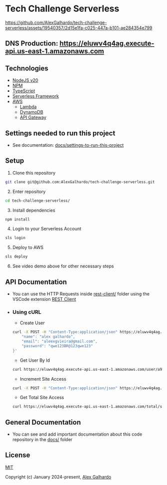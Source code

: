 # Tech Challenge Serverless

https://github.com/AlexGalhardo/tech-challenge-serverless/assets/19540357/2d15e1fa-c025-447a-b101-ae284354e799

## DNS Production: https://eluwv4q4ag.execute-api.us-east-1.amazonaws.com

## Technologies
- [NodeJS v20](https://nodejs.org)
- [NPM](https://www.npmjs.com/)
- [TypeScript](https://www.typescriptlang.org/)
- [Serverless Framework](https://www.serverless.com/)
- [AWS](https://aws.amazon.com/)
   - [Lambda](https://aws.amazon.com/lambda/)
   - [DynamoDB](https://aws.amazon.com/dynamodb/)
   - [API Gateway](https://aws.amazon.com/api-gateway/)

## Settings needed to run this project
- See documentation: [docs/settings-to-run-this-project](./docs/settings-to-run-this-project.md)

## Setup

1. Clone this repository
```bash
git clone git@github.com:AlexGalhardo/tech-challenge-serverless.git
```

2. Enter repository
```bash
cd tech-challenge-serverless/
```

3. Install dependencies
```bash
npm install
```

4. Login to your Serverless Account
```bash
sls login
```

5.  Deploy to AWS
```bash
sls deploy
```

6. See video demo above for other necessary steps

## API Documentation
- You can use the HTTP Requests inside [rest-client/](./rest-client/) folder using the VSCode extension [REST Client](https://marketplace.visualstudio.com/items?itemName=humao.rest-client)

- ### Using cURL
   - Create User
	```bash
	curl -X POST -H "Content-Type:application/json" https://eluwv4q4ag.execute-api.us-east-1.amazonaws.com/user --data '{
		"name": "alex galhardo",
		"email": "aleexgvieira@gmail.com",
		"password": "qwe123BR@123qwe123"
	}'
	```
   - Get User By Id
   ```bash
   curl https://eluwv4q4ag.execute-api.us-east-1.amazonaws.com/user/a9c2e30b-1508-4613-ac1e-74fe1afdcb11
   ```
   - Increment Site Access
	```bash
	curl -X POST -H "Content-Type:application/json" https://eluwv4q4ag.execute-api.us-east-1.amazonaws.com/increment/site-access
	```
   - Get Total Site Access
   ```bash
   curl https://eluwv4q4ag.execute-api.us-east-1.amazonaws.com/total/site-access
   ```

## General Documentation
- You can see and add important documentation about this code repository in the [docs/](./docs/) folder

## License

[MIT](http://opensource.org/licenses/MIT)

Copyright (c) January 2024-present, [Alex Galhardo](https://github.com/AlexGalhardo)
